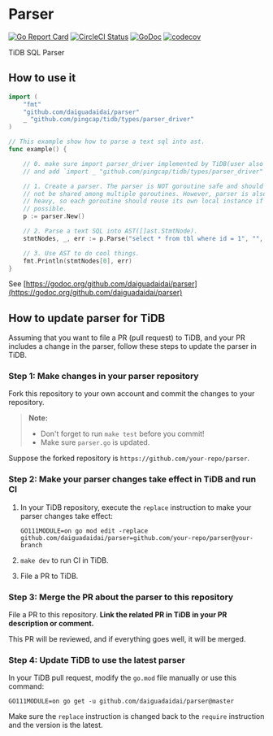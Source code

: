 # Parser

[![Go Report Card](https://goreportcard.com/badge/github.com/daiguadaidai/parser)](https://goreportcard.com/report/github.com/daiguadaidai/parser) [![CircleCI Status](https://circleci.com/gh/pingcap/parser.svg?style=shield)](https://circleci.com/gh/pingcap/parser) [![GoDoc](https://godoc.org/github.com/daiguadaidai/parser?status.svg)](https://godoc.org/github.com/daiguadaidai/parser)
[![codecov](https://codecov.io/gh/pingcap/parser/branch/master/graph/badge.svg)](https://codecov.io/gh/pingcap/parser)

TiDB SQL Parser

## How to use it

```go
import (
	"fmt"
	"github.com/daiguadaidai/parser"
	_ "github.com/pingcap/tidb/types/parser_driver"
)

// This example show how to parse a text sql into ast.
func example() {

	// 0. make sure import parser_driver implemented by TiDB(user also can implement own driver by self).
	// and add `import _ "github.com/pingcap/tidb/types/parser_driver"` in the head of file.

	// 1. Create a parser. The parser is NOT goroutine safe and should
	// not be shared among multiple goroutines. However, parser is also
	// heavy, so each goroutine should reuse its own local instance if
	// possible.
	p := parser.New()

	// 2. Parse a text SQL into AST([]ast.StmtNode).
	stmtNodes, _, err := p.Parse("select * from tbl where id = 1", "", "")

	// 3. Use AST to do cool things.
	fmt.Println(stmtNodes[0], err)
}
```

See [https://godoc.org/github.com/daiguadaidai/parser](https://godoc.org/github.com/daiguadaidai/parser)

## How to update parser for TiDB

Assuming that you want to file a PR (pull request) to TiDB, and your PR includes a change in the parser, follow these steps to update the parser in TiDB.

### Step 1: Make changes in your parser repository

Fork this repository to your own account and commit the changes to your repository.

> **Note:**
>
> - Don't forget to run `make test` before you commit!
> - Make sure `parser.go` is updated.

Suppose the forked repository is `https://github.com/your-repo/parser`.

### Step 2: Make your parser changes take effect in TiDB and run CI

1. In your TiDB repository, execute the `replace` instruction to make your parser changes take effect:

    ```
    GO111MODULE=on go mod edit -replace github.com/daiguadaidai/parser=github.com/your-repo/parser@your-branch
    ```

2. `make dev` to run CI in TiDB.

3. File a PR to TiDB.

### Step 3: Merge the PR about the parser to this repository

File a PR to this repository. **Link the related PR in TiDB in your PR description or comment.**

This PR will be reviewed, and if everything goes well, it will be merged.

### Step 4: Update TiDB to use the latest parser

In your TiDB pull request, modify the `go.mod` file manually or use this command:

```
GO111MODULE=on go get -u github.com/daiguadaidai/parser@master
```

Make sure the `replace` instruction is changed back to the `require` instruction and the version is the latest.
